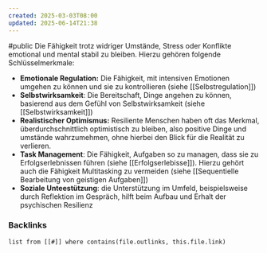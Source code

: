 ```yaml
---
created: 2025-03-03T08:00
updated: 2025-06-14T21:38
---
```

#public
Die Fähigkeit trotz widriger Umstände, Stress oder Konflikte emotional und mental stabil zu bleiben. Hierzu gehören folgende Schlüsselmerkmale:

- **Emotionale Regulation:** Die Fähigkeit, mit intensiven Emotionen umgehen zu können und sie zu kontrollieren (siehe [[Selbstregulation]])
- **Selbstwirksamkeit**: Die Bereitschaft, Dinge angehen zu können, basierend aus dem Gefühl von Selbstwirksamkeit (siehe [[Selbstwirksamkeit]])
- **Realistischer Optimismus:** Resiliente Menschen haben oft das Merkmal, überdurchschnittlich optimistisch zu bleiben, also positive Dinge und umstände wahrzumehmen, ohne hierbei den Blick für die Realität zu verlieren. 
- **Task Management**: Die Fähigkeit, Aufgaben so zu managen, dass sie zu Erfolgserlebnissen führen (siehe [[Erfolgserlebisse]]). Hierzu gehört auch die Fähigkeit Multitasking zu vermeiden (siehe [[Sequentielle Bearbeitung von geistigen Aufgaben]])
- **Soziale Unteestützung**: die Unterstützung im Umfeld, beispielsweise durch Reflektion im Gespräch, hilft beim Aufbau und Erhalt der psychischen Resilienz

### Backlinks
```dataview 
list from [[#]] where contains(file.outlinks, this.file.link)
```

